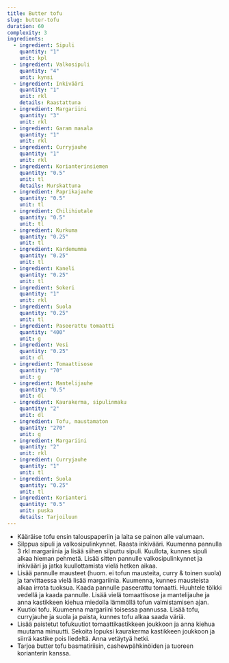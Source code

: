 ```yaml
---
title: Butter tofu
slug: butter-tofu
duration: 60
complexity: 3
ingredients:
  - ingredient: Sipuli
    quantity: "1"
    unit: kpl
  - ingredient: Valkosipuli
    quantity: "4"
    unit: kynsi
  - ingredient: Inkivääri
    quantity: "1"
    unit: rkl
    details: Raastattuna
  - ingredient: Margariini
    quantity: "3"
    unit: rkl
  - ingredient: Garam masala
    quantity: "1"
    unit: rkl
  - ingredient: Curryjauhe
    quantity: "1"
    unit: rkl
  - ingredient: Korianterinsiemen
    quantity: "0.5"
    unit: tl
    details: Murskattuna
  - ingredient: Paprikajauhe
    quantity: "0.5"
    unit: tl
  - ingredient: Chilihiutale
    quantity: "0.5"
    unit: tl
  - ingredient: Kurkuma
    quantity: "0.25"
    unit: tl
  - ingredient: Kardemumma
    quantity: "0.25"
    unit: tl
  - ingredient: Kaneli
    quantity: "0.25"
    unit: tl
  - ingredient: Sokeri
    quantity: "1"
    unit: rkl
  - ingredient: Suola
    quantity: "0.25"
    unit: tl
  - ingredient: Paseerattu tomaatti
    quantity: "400"
    unit: g
  - ingredient: Vesi
    quantity: "0.25"
    unit: dl
  - ingredient: Tomaattisose
    quantity: "70"
    unit: g
  - ingredient: Mantelijauhe
    quantity: "0.5"
    unit: dl
  - ingredient: Kaurakerma, sipulinmaku
    quantity: "2"
    unit: dl
  - ingredient: Tofu, maustamaton
    quantity: "270"
    unit: g
  - ingredient: Margariini
    quantity: "2"
    unit: rkl
  - ingredient: Curryjauhe
    quantity: "1"
    unit: tl
  - ingredient: Suola
    quantity: "0.25"
    unit: tl
  - ingredient: Korianteri
    quantity: "0.5"
    unit: puska
    details: Tarjoiluun
---
```


- Kääräise tofu ensin talouspaperiin ja laita se painon alle valumaan.
- Silppua sipuli ja valkosipulinkynnet. Raasta inkivääri. Kuumenna pannulla 3 rkl margariinia ja lisää siihen silputtu sipuli. Kuullota, kunnes sipuli alkaa hieman pehmetä. Lisää sitten pannulle valkosipulinkynnet ja inkivääri ja jatka kuullottamista vielä hetken aikaa.
- Lisää pannulle mausteet (huom. ei tofun mausteita, curry & toinen suola) ja tarvittaessa vielä lisää margariinia. Kuumenna, kunnes mausteista alkaa irrota tuoksua. Kaada pannulle paseerattu tomaatti. Huuhtele tölkki vedellä ja kaada pannulle. Lisää vielä tomaattisose ja mantelijauhe ja anna kastikkeen kiehua miedolla lämmöllä tofun valmistamisen ajan.
- Kuutioi tofu. Kuumenna margariini toisessa pannussa. Lisää tofu, curryjauhe ja suola ja paista, kunnes tofu alkaa saada väriä.
- Lisää paistetut tofukuutiot tomaattikastikkeen joukkoon ja anna kiehua muutama minuutti. Sekoita lopuksi kaurakerma kastikkeen joukkoon ja siirrä kastike pois liedeltä. Anna vetäytyä hetki.
- Tarjoa butter tofu basmatiriisin, cashewpähkinöiden ja tuoreen korianterin kanssa.